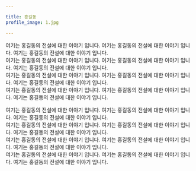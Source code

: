 ```yaml
---

title: 홍길동
profile_image: 1.jpg

---
```




여기는 홍길동의 전설에 대한 이야기 입니다.  여기는 홍길동의 전설에 대한 이야기 입니다.  여기는 홍길동의 전설에 대한 이야기 입니다.  
여기는 홍길동의 전설에 대한 이야기 입니다.  여기는 홍길동의 전설에 대한 이야기 입니다.  여기는 홍길동의 전설에 대한 이야기 입니다.  
여기는 홍길동의 전설에 대한 이야기 입니다.  여기는 홍길동의 전설에 대한 이야기 입니다.  여기는 홍길동의 전설에 대한 이야기 입니다.  
여기는 홍길동의 전설에 대한 이야기 입니다.  여기는 홍길동의 전설에 대한 이야기 입니다.  여기는 홍길동의 전설에 대한 이야기 입니다.  

여기는 홍길동의 전설에 대한 이야기 입니다.  여기는 홍길동의 전설에 대한 이야기 입니다.  여기는 홍길동의 전설에 대한 이야기 입니다.  
여기는 홍길동의 전설에 대한 이야기 입니다.  여기는 홍길동의 전설에 대한 이야기 입니다.  여기는 홍길동의 전설에 대한 이야기 입니다.  
여기는 홍길동의 전설에 대한 이야기 입니다.  여기는 홍길동의 전설에 대한 이야기 입니다.  여기는 홍길동의 전설에 대한 이야기 입니다.  
여기는 홍길동의 전설에 대한 이야기 입니다.  여기는 홍길동의 전설에 대한 이야기 입니다.  여기는 홍길동의 전설에 대한 이야기 입니다.  

